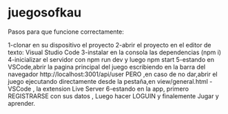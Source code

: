 # juegosofkau
Pasos para que funcione correctamente:

1-clonar en su dispositivo el proyecto
2-abrir el proyecto en el editor de texto: Visual Studio Code
3-instalar en la consola las dependencias (npm i)
4-inicializar el servidor con npm run dev y luego npm start 
5-estando en VSCode,abrir la pagina principal del juego escribiendo en la barra del navegador http://localhost:3001/api/user PERO ,en caso de no dar,abrir el juego ejecutando directamente desde la pestaña,en view/general.html - VSCode , la extension Live Server 
6-estando en la app, primero REGISTRARSE con sus datos ,  Luego hacer LOGUIN y finalemente Jugar y aprender. 
